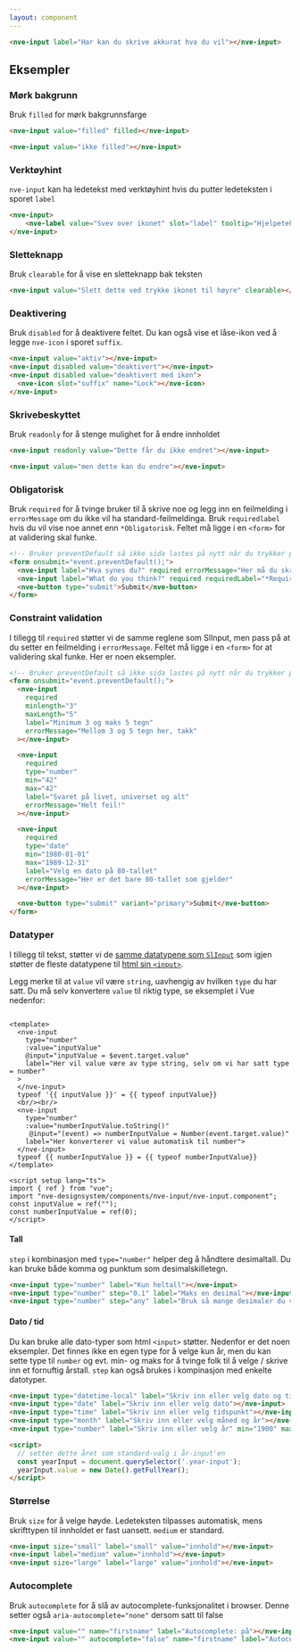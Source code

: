 ```yaml
---
layout: component
---
```


<CodeExamplePreview arrangeComponentsVertically>

```html
<nve-input label="Har kan du skrive akkurat hva du vil"></nve-input>
```

</CodeExamplePreview>

## Eksempler

### Mørk bakgrunn

Bruk `filled` for mørk bakgrunnsfarge

<CodeExamplePreview>

```html
<nve-input value="filled" filled></nve-input>

<nve-input value="ikke filled"></nve-input>
```

</CodeExamplePreview>

### Verktøyhint

`nve-input` kan ha ledetekst med verktøyhint hvis du putter ledeteksten i sporet `label`

<CodeExamplePreview arrangeComponentsVertically>

```html
<nve-input>
    <nve-label value="Svev over ikonet" slot="label" tooltip="Hjelpetekst"><nve-label>
</nve-input>
```

</CodeExamplePreview>

### Sletteknapp

Bruk `clearable` for å vise en sletteknapp bak teksten

<CodeExamplePreview arrangeComponentsVertically>

```html
<nve-input value="Slett dette ved trykke ikonet til høyre" clearable></nve-input>
```

</CodeExamplePreview>

### Deaktivering

Bruk `disabled` for å deaktivere feltet.
Du kan også vise et låse-ikon ved å legge `nve-icon` i sporet `suffix`.

<CodeExamplePreview>

```html
<nve-input value="aktiv"></nve-input>
<nve-input disabled value="deaktivert"></nve-input>
<nve-input disabled value="deaktivert med ikon">
  <nve-icon slot="suffix" name="Lock"></nve-icon>
</nve-input>
```

</CodeExamplePreview>

### Skrivebeskyttet

Bruk `readonly` for å stenge mulighet for å endre innholdet

<CodeExamplePreview>

```html
<nve-input readonly value="Dette får du ikke endret"></nve-input>

<nve-input value="men dette kan du endre"></nve-input>
```

</CodeExamplePreview>

### Obligatorisk

Bruk `required` for å tvinge bruker til å skrive noe og legg inn en feilmelding i `errorMessage` om du ikke vil ha standard-feilmeldinga.
Bruk `requiredlabel` hvis du vil vise noe annet enn `*Obligatorisk`. Feltet må ligge i en `<form>` for at validering skal funke.

<CodeExamplePreview arrangeComponentsVertically>

```html
<!-- Bruker preventDefault så ikke sida lastes på nytt når du trykker på knappen -->
<form onsubmit="event.preventDefault();">
  <nve-input label="Hva synes du?" required errorMessage="Her må du skrive noe"></nve-input>
  <nve-input label="What do you think?" required requiredLabel="*Required" errorMessage="Please answer"></nve-input>
  <nve-button type="submit">Submit</nve-button>
</form>
```

</CodeExamplePreview>

### Constraint validation

I tillegg til `required` støtter vi de samme reglene som SlInput, men pass på at du setter en feilmelding i `errorMessage`.
Feltet må ligge i en `<form>` for at validering skal funke.
Her er noen eksempler.

<CodeExamplePreview arrangeComponentsVertically>

```html
<!-- Bruker preventDefault så ikke sida lastes på nytt når du trykker på knappen -->
<form onsubmit="event.preventDefault();">
  <nve-input
    required
    minlength="3"
    maxLength="5"
    label="Minimum 3 og maks 5 tegn"
    errorMessage="Mellom 3 og 5 tegn her, takk"
  ></nve-input>

  <nve-input
    required
    type="number"
    min="42"
    max="42"
    label="Svaret på livet, universet og alt"
    errorMessage="Helt feil!"
  ></nve-input>

  <nve-input
    required
    type="date"
    min="1980-01-01"
    max="1989-12-31"
    label="Velg en dato på 80-tallet"
    errorMessage="Her er det bare 80-tallet som gjelder"
  ></nve-input>

  <nve-button type="submit" variant="primary">Submit</nve-button>
</form>
```

</CodeExamplePreview>

### Datatyper

I tillegg til tekst, støtter vi de <a href="https://shoelace.style/components/input#input-types" target="\_blank">samme datatypene som `SlInput`</a> som igjen støtter de fleste datatypene til <a href="https://developer.mozilla.org/en-US/docs/Web/HTML/Element/input#input_types" target="\_blank">html sin `<input>`</a>.

Legg merke til at `value` vil være `string`, uavhengig av hvilken `type` du har satt.
Du må selv konvertere `value` til riktig type, se eksemplet i Vue nedenfor:

<SandboxPreview>

```

<template>
  <nve-input
    type="number"
    :value="inputValue"
    @input="inputValue = $event.target.value"
    label="Her vil value være av type string, selv om vi har satt type = number"
  >
  </nve-input>
  typeof '{{ inputValue }}' = {{ typeof inputValue}}
  <br/><br/>
  <nve-input
    type="number"
    :value="numberInputValue.toString()"
     @input="(event) => numberInputValue = Number(event.target.value)"
    label="Her konverterer vi value automatisk til number">
  </nve-input>
  typeof {{ numberInputValue }} = {{ typeof numberInputValue}}
</template>

<script setup lang="ts">
import { ref } from "vue";
import "nve-designsystem/components/nve-input/nve-input.component";
const inputValue = ref("");
const numberInputValue = ref(0);
</script>

```

</SandboxPreview>

#### Tall

`step` i kombinasjon med `type="number"` helper deg å håndtere desimaltall. Du kan bruke både komma og punktum som desimalskilletegn.

<CodeExamplePreview>

```html
<nve-input type="number" label="Kun heltall"></nve-input>
<nve-input type="number" step="0.1" label="Maks en desimal"></nve-input>
<nve-input type="number" step="any" label="Bruk så mange desimaler du vil"></nve-input>
```

</CodeExamplePreview>

#### Dato / tid

Du kan bruke alle dato-typer som html `<input>` støtter. Nedenfor er det noen eksempler.
Det finnes ikke en egen type for å velge kun år, men du kan sette type til `number` og evt. min- og maks for å tvinge folk til å velge / skrive inn et fornuftig årstall.
`step` kan også brukes i kompinasjon med enkelte datotyper.

<CodeExamplePreview>

```html
<nve-input type="datetime-local" label="Skriv inn eller velg dato og tidspunkt"></nve-input>
<nve-input type="date" label="Skriv inn eller velg dato"></nve-input>
<nve-input type="time" label="Skriv inn eller velg tidspunkt"></nve-input>
<nve-input type="month" label="Skriv inn eller velg måned og år"></nve-input>
<nve-input type="number" label="Skriv inn eller velg år" min="1900" max="2100" class="year-input"> </nve-input>

<script>
  // setter dette året som standard-valg i år-input'en
  const yearInput = document.querySelector('.year-input');
  yearInput.value = new Date().getFullYear();
</script>
```

</CodeExamplePreview>

### Størrelse

Bruk `size` for å velge høyde. Ledeteksten tilpasses automatisk, mens skrifttypen til innholdet er fast uansett. `medium` er standard.

<CodeExamplePreview>

```html
<nve-input size="small" label="small" value="innhold"></nve-input>
<nve-input label="medium" value="innhold"></nve-input>
<nve-input size="large" label="large" value="innhold"></nve-input>
```

</CodeExamplePreview>

### Autocomplete

Bruk `autocomplete` for å slå av autocomplete-funksjonalitet i browser. Denne setter også `aria-autocomplete="none"` dersom satt til false

<CodeExamplePreview>

```html
<nve-input value="" name="firstname" label="Autocomplete: på"></nve-input>
<nve-input value="" autocomplete="false" name="firstname" label="Autocomplete: av"></nve-input>
```

</CodeExamplePreview>
